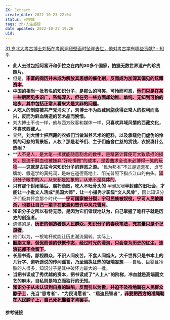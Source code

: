 ```yaml
---
ZK: Extract
create_date: 2022-10-23 22:04
status: 已完成
tags: zh/人生感悟
date updated: 2022-10-27 19:26
uid: 
---
```


[31 岁北大考古博士刘拓在考察洞窟壁画时坠崖去世，他对考古学有哪些贡献? - 知乎](https://www.zhihu.com/question/494817521/answer/2434468126)

- **此人去过包括阿富汗和伊拉克在内的30多个国家，拍摄无数世界遗产的珍贵照片。**
- 但是，**<mark style="background: #FF5582A6;">丰富的阅历并未成为解放其思想的催化剂，反而成为加深其偏见的炫耀资本</mark>。**
- **中国的相当一批有名的知识分子，是那么的可笑、可怜而可恶，<mark style="background: #FF5582A6;">他们只是在某一些层面见多识广，系统深入，但在另一些方面却幼稚、单纯、无知到可怕的地步，其中包括正常人看来大是大非的问题</mark>。**
- **人吃人的制度被共产党消灭了，刘博士不为西藏同胞获得正常人的权利而高兴，反而为鲜血铸造的艺术品而惋惜。**
- 刘大博士不也一样，他与西方政客和媒体一样，**只喜欢异域风情的西藏文化，不喜欢西藏人。**
- 显然，**刘大博士把西藏的农奴们当做滋养艺术的肥料，以及承载他们虚伪的怜悯的可悲的背景板，人权？那是老爷们、主子们施舍仁慈的赏钱，农奴凑什么热闹？**
- **<mark style="background: #FF5582A6;">人不是人，是大笔一挥就能随意割舍的数字，是精密计算便可大致承担的损失，是流干鲜血也被嫌弃“好吃懒做”的成本，是委曲求全也未必博得一笑的玩物</mark>——**这就是古往今来知识分子的罪恶之源。**“民为邦本”不过是遮羞布、贞节牌坊、假道学的真托词，是站在道德高地上、阳光普照下指点江山的由头。<mark style="background: #FF5582A6;">知识分子眼中的人，从来都是抽象的，从来不是具体的</mark>。
- **只有那个封闭落后、腐朽衰败，吃人不吐骨头的** _半殖民地_**半封建的旧社会，才能让一小批文人活成“民国大师”，让一小撮秀才彰显“文人风骨”**，因此知识分子们极其怀念那个时代——**<mark style="background: #FF5582A6;">宁可国家被分裂，宁可民族被奴役，宁可人民被屠杀，也要让自己一辈子在歆羡和赞许中风花雪月</mark>。**
- **知识分子之所以有恃无恐，是因为它们错误地认为，自己掌握了笔杆子就是历史的创造者。**
- 遗憾的是，**<mark style="background: #FF5582A6;">历史的创造者是人民群众，知识分子的春秋笔法，充其量只是个记录者</mark>。**
- 他们以为，一根笔杆就能让历史潮流偏转。实际上，
- **<mark style="background: #FF5582A6;">胭脂文章、侃侃而谈的恹恹作态，经过时光的浸泡，只会变为历史的红尘，连浪花都不会留下</mark>。**
- **长居书斋，鄙视群众，不识人间疾苦，不食人间烟火，大千世界只是书本上的几行字、道听途说的传闻谣言，乃至偏执狂热的极端妄想**——自私、巨婴且冷酷的人很多，知识分子是其中破坏力最大的一批。
- **当把书读成了秀优越的资本，把书读成了“人上人”的阶梯，冷血就是高端而文艺的麻木，自私则是特立而独行的无知。**
- **<mark style="background: #FF5582A6;">知识分子从未认识到自身的缺陷，反而引以为傲，并迫不及待地骑在人民群众脖子上</mark>，充当“思考者”、“为民请愿者”、“启迪民智者”，<mark style="background: #FF5582A6;">非要把西方的准绳勒在人民脖子上，自己死死攥着才肯罢手</mark>。**

#### 参考链接

